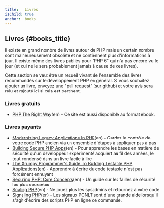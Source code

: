 ```yaml
---
title:   Livres
isChild: true
anchor:  books
---
```


## Livres {#books_title}

Il existe un grand nombre de livres autour du PHP mais un certain nombre sont malheureusement obsolète et ne 
contiennent plus d'informations à jour. Il existe même des livres publiés pour "PHP 6" qui n'a pas encore vu le jour 
(et qui ne le sera probablement jamais à cause de ces livres).

Cette section se veut être un recueil vivant de l'ensemble des livres recommandés sur le développement PHP en général. 
Si vous souhaitez ajouter un livre, envoyez une "pull request" (sur github) et votre avis sera relu et rajouté ici si 
cela est pertinent.

### Livres gratuits

* [PHP The Right Way](https://leanpub.com/phptherightway/)(en) - Ce site est aussi disponible au format ebook.

### Livres payants

* [Modernizing Legacy Applications In PHP](https://leanpub.com/mlaphp)(en) - Gardez le contrôle de votre code PHP ancien via 
un ensemble d'étapes à appliquer pas à pas
* [Building Secure PHP Apps](https://leanpub.com/buildingsecurephpapps)(en) - Pour apprendre les bases en matière de sécurité 
qu'un développeur expérimenté acquiert au fil des années, le tout condensé dans un livre facile à lire
* [The Grumpy Programmer's Guide To Building Testable PHP Applications](https://leanpub.com/grumpy-testing)(en) - Apprendre à écrire du code testable n'est pas forcément ennuyant
* [Securing PHP: Core Concepts](https://leanpub.com/securingphp-coreconcepts)(en) - Un guide sur les failles de sécurité les plus courantes
* [Scaling PHP](https://leanpub.com/scalingphp)(en) - Ne jouez plus les sysadmins et retournez à votre code
* [Signaling PHP](https://leanpub.com/signalingphp)(en) - Les signaux PCNLT sont d'une grande aide lorsqu'il s'agit d'écrire des scripts PHP en ligne de commande.
